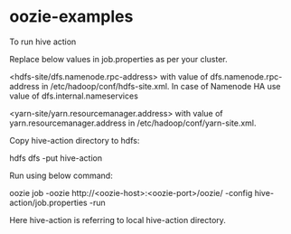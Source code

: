 # oozie-examples

To run hive action

Replace below values in job.properties as per your cluster.

\<hdfs-site/dfs.namenode.rpc-address> with value of dfs.namenode.rpc-address in /etc/hadoop/conf/hdfs-site.xml. In case of Namenode HA use value of dfs.internal.nameservices

\<yarn-site/yarn.resourcemanager.address> with value of yarn.resourcemanager.address in /etc/hadoop/conf/yarn-site.xml.

Copy hive-action directory to hdfs:

hdfs dfs -put hive-action

Run using below command:

oozie job -oozie http://\<oozie-host>:\<oozie-port>/oozie/ -config hive-action/job.properties -run 

Here hive-action is referring to local hive-action directory.
